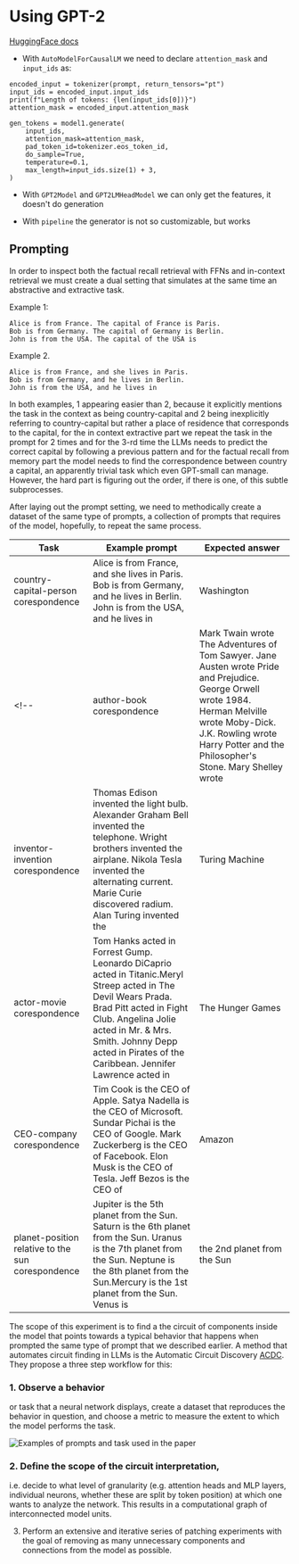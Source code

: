 # Using GPT-2

[HuggingFace docs](https://huggingface.co/docs/transformers/main/en/model_doc/gpt2#openai-gpt2) 

- With `AutoModelForCausalLM` we need to declare `attention_mask` and `input_ids` as: 

```
encoded_input = tokenizer(prompt, return_tensors="pt")
input_ids = encoded_input.input_ids
print(f"Length of tokens: {len(input_ids[0])}")
attention_mask = encoded_input.attention_mask

gen_tokens = model1.generate(
    input_ids,
    attention_mask=attention_mask,
    pad_token_id=tokenizer.eos_token_id,
    do_sample=True,
    temperature=0.1,
    max_length=input_ids.size(1) + 3,
)
```

- With `GPT2Model` and `GPT2LMHeadModel` we can only get the features, it doesn't do generation

- With `pipeline` the generator is not so customizable, but works

## Prompting

In order to inspect both the factual recall retrieval with FFNs and in-context retrieval we must create a dual setting that simulates at the same time an abstractive and extractive task. 

Example 1: 
```
Alice is from France. The capital of France is Paris.
Bob is from Germany. The capital of Germany is Berlin.
John is from the USA. The capital of the USA is 
```

Example 2. 
```
Alice is from France, and she lives in Paris.
Bob is from Germany, and he lives in Berlin.
John is from the USA, and he lives in
```

In both examples, 1 appearing easier than 2, because it explicitly mentions the task in the context as being country-capital and 2 being inexplicitly referring to country-capital but rather a place of residence that corresponds to the capital, for the in context extractive part we repeat the task in the prompt for 2 times and for the 3-rd time the LLMs needs to predict the correct capital by following a previous pattern and for the factual recall from memory part the model needs to find the correspondence between country a capital, an apparently trivial task which even GPT-small can manage. However, the hard part is figuring out the order, if there is one, of this subtle subprocesses.

After laying out the prompt setting, we need to methodically create a dataset of the same type of prompts, a collection of prompts that requires of the model, hopefully, to repeat the same process. 

| Task                      |  Example prompt                | Expected answer | 
|---------------------------------|----------------------------|-----------------|
| country-capital-person corespondence | Alice is from France, and she lives in Paris. Bob is from Germany, and he lives in Berlin. John is from the USA, and he lives in | Washington | 
<!-- | author-book corespondence | Mark Twain wrote The Adventures of Tom Sawyer. Jane Austen wrote Pride and Prejudice. George Orwell wrote 1984. Herman Melville wrote Moby-Dick. J.K. Rowling wrote Harry Potter and the Philosopher's Stone. Mary Shelley wrote | Frankenstien | 
| inventor-invention corespondence | Thomas Edison invented the light bulb. Alexander Graham Bell invented the telephone. Wright brothers invented the airplane. Nikola Tesla invented the alternating current. Marie Curie discovered radium. Alan Turing invented the | Turing Machine | 
| actor-movie corespondence | Tom Hanks acted in Forrest Gump. Leonardo DiCaprio acted in Titanic.Meryl Streep acted in The Devil Wears Prada. Brad Pitt acted in Fight Club. Angelina Jolie acted in Mr. & Mrs. Smith. Johnny Depp acted in Pirates of the Caribbean. Jennifer Lawrence acted in | The Hunger Games  |
| CEO-company corespondence | Tim Cook is the CEO of Apple. Satya Nadella is the CEO of Microsoft. Sundar Pichai is the CEO of Google. Mark Zuckerberg is the CEO of Facebook. Elon Musk is the CEO of Tesla. Jeff Bezos is the CEO of | Amazon |    
| planet-position relative to the sun corespondence | Jupiter is the 5th planet from the Sun. Saturn is the 6th planet from the Sun. Uranus is the 7th planet from the Sun. Neptune is the 8th planet from the Sun.Mercury is the 1st planet from the Sun. Venus is | the 2nd planet from the Sun | -->

The scope of this experiment is to find a the circuit of components inside the model that points towards a typical behavior that happens when prompted the same type of prompt that we described earlier. A method that automates circuit finding in LLMs is the Automatic Circuit Discovery [ACDC](https://arxiv.org/pdf/2304.14997). They propose a three step workflow for this:

### 1. Observe a behavior 

or task that a neural network displays, create a dataset that reproduces
the behavior in question, and choose a metric to measure the extent to which the model
performs the task. 

![Examples of prompts and task used in the paper](image.png)

### 2. Define the scope of the circuit interpretation, 

i.e. decide to what level of granularity (e.g. attention
heads and MLP layers, individual neurons, whether these are split by token position) at which
one wants to analyze the network. This results in a computational graph of interconnected
model units.

3. Perform an extensive and iterative series of patching experiments with the goal of removing
as many unnecessary components and connections from the model as possible.




